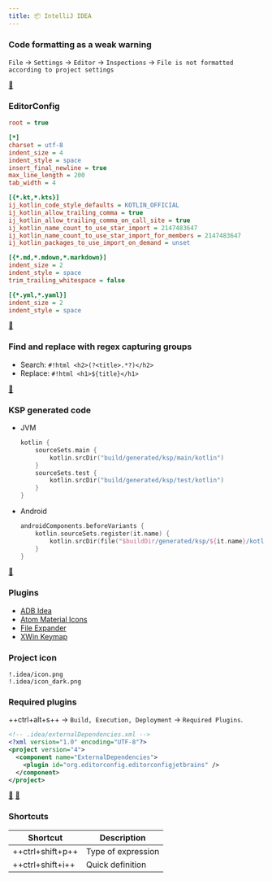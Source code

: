 ```yaml
---
title: 📦 IntelliJ IDEA
---
```


### Code formatting as a weak warning
 
`File` → `Settings` → `Editor` → `Inspections` → `File is not formatted according to project settings`

[🔗](https://twitter.com/kotlin/status/1067825173196414976)

### EditorConfig

```ini
root = true

[*]
charset = utf-8
indent_size = 4
indent_style = space
insert_final_newline = true
max_line_length = 200
tab_width = 4

[{*.kt,*.kts}]
ij_kotlin_code_style_defaults = KOTLIN_OFFICIAL
ij_kotlin_allow_trailing_comma = true
ij_kotlin_allow_trailing_comma_on_call_site = true
ij_kotlin_name_count_to_use_star_import = 2147483647
ij_kotlin_name_count_to_use_star_import_for_members = 2147483647
ij_kotlin_packages_to_use_import_on_demand = unset

[{*.md,*.mdown,*.markdown}]
indent_size = 2
indent_style = space
trim_trailing_whitespace = false

[{*.yml,*.yaml}]
indent_size = 2
indent_style = space
```

[🔗](https://www.jetbrains.com/help/idea/editorconfig.html)

### Find and replace with regex capturing groups

- Search: `#!html <h2>(?<title>.*?)</h2>`
- Replace: `#!html <h1>${title}</h1>`

[🔗](https://www.jetbrains.com/help/idea/tutorial-finding-and-replacing-text-using-regular-expressions.html#capture_groups_and_backreference)

### KSP generated code

- JVM
  ```kotlin
  kotlin {
      sourceSets.main {
          kotlin.srcDir("build/generated/ksp/main/kotlin")
      }
      sourceSets.test {
          kotlin.srcDir("build/generated/ksp/test/kotlin")
      }
  }
  ```
- Android
  ```kotlin
  androidComponents.beforeVariants {
      kotlin.sourceSets.register(it.name) {
          kotlin.srcDir(file("$buildDir/generated/ksp/${it.name}/kotlin"))
      }
  }
  ```

[🔗](https://kotlinlang.org/docs/ksp-quickstart.html#make-ide-aware-of-generated-code)

### Plugins

- [ADB Idea](https://plugins.jetbrains.com/plugin/7380-adb-idea)
- [Atom Material Icons](https://plugins.jetbrains.com/plugin/10044-atom-material-icons)
- [File Expander](https://plugins.jetbrains.com/plugin/11940-file-expander)
- [XWin Keymap](https://plugins.jetbrains.com/plugin/13094-xwin-keymap)

### Project icon

```gitignore
!.idea/icon.png
!.idea/icon_dark.png
```

### Required plugins

++ctrl+alt+s++ → `Build, Execution, Deployment` → `Required Plugins`.

```xml
<!-- .idea/externalDependencies.xml -->
<?xml version="1.0" encoding="UTF-8"?>
<project version="4">
  <component name="ExternalDependencies">
    <plugin id="org.editorconfig.editorconfigjetbrains" />
  </component>
</project>
```

[🔗](https://www.jetbrains.com/help/idea/managing-plugins.html#required-plugins) [🔗](https://www.jetbrains.com/help/idea/settings-required-plugins.html)

### Shortcuts

| Shortcut         | Description         |
|------------------|---------------------|
| ++ctrl+shift+p++ | Type of expression  |
| ++ctrl+shift+i++ | Quick definition    |
